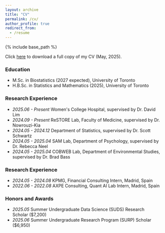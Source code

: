```yaml
---
layout: archive
title: "CV"
permalink: /cv/
author_profile: true
redirect_from:
  - /resume
---
```


{% include base_path %}

Click [here](http://javmencia.github.io/files/ResumeJavierMencia-2.pdf) to download a full copy of my CV (May, 2025). 

<span class="anchor" id="Education"></span>
### Education
- M.Sc. in Biostatistics (2027 expected), University of Toronto 
- H.B.Sc. in Statistics and Mathematics (2025), University of Toronto 


<span class="anchor" id="Research Experience"></span>
### Research Experience

- *2025.06 - Present* Women's College Hospital, supervised by Dr. David Lim
- *2024.09 - Present* ReSTORE Lab, Faculty of Medicine, supervised by Dr. Nowrouzi-Kia
- *2024.05 - 2024.12* Department of Statistics, supervised by Dr. Scott Schwartz
- *2024.05 - 2025.04* SAM Lab, Department of Psychology, supervised by Dr. Rebecca Neel
- *2024.05 - 2025.04* COBWEB Lab, Department of Environmental Studies, supervised by Dr. Brad Bass

<span class="anchor" id="Industry Experience"></span>
### Research Experience

- *2024.05 - 2024.08* KPMG, Financial Consulting Intern, Madrid, Spain
- *2022.06 - 2022.08* AXPE Consulting, Quant AI Lab Intern, Madrid, Spain

<span class="anchor" id="Internships"></span>
### Honors and Awards
- *2025.05* Summer Undergraduate Data Science (SUDS) Research Scholar ($7,200)
- *2025.06* Summer Undergraduate Research Program (SURP) Scholar ($6,950)

